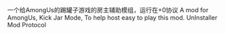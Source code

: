 一个给AmongUs的踢罐子游戏的房主辅助模组，运行在+0协议
A mod for AmongUs, Kick Jar Mode, To help host easy to play this mod. UnInstaller Mod Protocol
